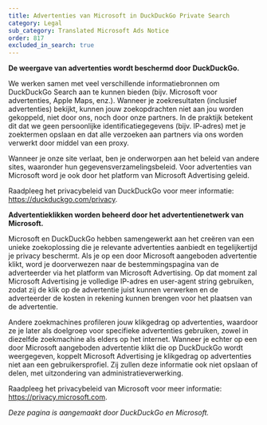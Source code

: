 ```yaml
---
title: Advertenties van Microsoft in DuckDuckGo Private Search
category: Legal
sub_category: Translated Microsoft Ads Notice
order: 817
excluded_in_search: true
---
```


**De weergave van advertenties wordt beschermd door DuckDuckGo.**

We werken samen met veel verschillende informatiebronnen om DuckDuckGo Search aan te kunnen bieden (bijv. Microsoft voor advertenties, Apple Maps, enz.). Wanneer je zoekresultaten (inclusief advertenties) bekijkt, kunnen jouw zoekopdrachten niet aan jou worden gekoppeld, niet door ons, noch door onze partners. In de praktijk betekent dit dat we geen persoonlijke identificatiegegevens (bijv. IP-adres) met je zoektermen opslaan en dat alle verzoeken aan partners via ons worden verwerkt door middel van een proxy.

Wanneer je onze site verlaat, ben je onderworpen aan het beleid van andere sites, waaronder hun gegevensverzamelingsbeleid. Voor advertenties van Microsoft word je ook door het platform van Microsoft Advertising geleid.

Raadpleeg het privacybeleid van DuckDuckGo voor meer informatie: <https://duckduckgo.com/privacy>.

**Advertentieklikken worden beheerd door het advertentienetwerk van Microsoft.**

Microsoft en DuckDuckGo hebben samengewerkt aan het creëren van een unieke zoekoplossing die je relevante advertenties aanbiedt en tegelijkertijd je privacy beschermt. Als je op een door Microsoft aangeboden advertentie klikt, word je doorverwezen naar de bestemmingspagina van de adverteerder via het platform van Microsoft Advertising. Op dat moment zal Microsoft Advertising je volledige IP-adres en user-agent string gebruiken, zodat zij de klik op de advertentie juist kunnen verwerken en de adverteerder de kosten in rekening kunnen brengen voor het plaatsen van de advertentie.

Andere zoekmachines profileren jouw klikgedrag op advertenties, waardoor ze je later als doelgroep voor specifieke advertenties gebruiken, zowel in diezelfde zoekmachine als elders op het internet. Wanneer je echter op een door Microsoft aangeboden advertentie klikt die op DuckDuckGo wordt weergegeven, koppelt Microsoft Advertising je klikgedrag op advertenties niet aan een gebruikersprofiel. Zij zullen deze informatie ook niet opslaan of delen, met uitzondering van administratieverwerking.

Raadpleeg het privacybeleid van Microsoft voor meer informatie: <https://privacy.microsoft.com>.

_Deze pagina is aangemaakt door DuckDuckGo en Microsoft._
